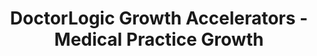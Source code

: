 ---
layout: components
title: DoctorLogic Growth Accelerators - Medical Practice Growth
description: "Grow your practice as fast as you want with DoctorLogic Growth Accelerators. We provide ROI on your marketing campaigns and help your practice reach new heights."
meta_image: "/img/meta/growth-accelerators.jpg"
nofollow: false
gsap: true
custom_js: growth-accelerators
page_class:
- class: growth-accelerators
product: "growth accelerators"
permalink: "/growth-accelerators"
product_nav:
- product_prev: "success-insights"
  product_next: "website-management"
next_page: "website-management"
page_sections:
- component: hero-1
  component_css: hero
  class: hero-sample
  tagline: 
  - headline: "Growth Accelerators"
    icon:
    - img: "/img/product-icons/growth-accelerators.svg"
      alt: "DoctorLogic Growth Accelerators"
  headline: "Grow Your Practice As Fast As You Want"
  text: "For today’s medical practice, fast growth is the optimal goal but may seem in the stars. Our Growth Accelerators are a solid return on investment and when added to your marketing plan, can help your practice reach new heights."
  btn:
  img: "/img/products/growth-accelerators/hero-img.svg"
  alt: "DoctorLogic Growth Accelerators"   
- component: feature-1
  component_css: feature
  tagline: "Paid Advertising"
  headline: "Increase Reach With Paid Advertising"
  class: growth-accelerators__feature--1
  text: "As more and more patients turn to search engines to find a doctor or more information on a certain medical procedure, it’s important to be where they’re looking. With Paid Advertising we can build targeted online campaigns that achieve maximum ROI for your medical practice."
  btn:
  - btn-link: /growth-accelerators/paid-advertising
    btn-label: Learn More
  img: "/img/products/growth-accelerators/paid-advertising.jpg"
  alt: "Paid Advertising"
  img_alignment: "Left"
- component: feature-1
  component_css:
  tagline: "Content Marketing"
  headline: "Healthcare Content Marketing"
  class: growth-accelerators__feature--2
  text: "The driver behind many elements of a successful marketing plan is Content Marketing. Content is essential to introducing patients to your practice with educational information and can dramatically impact your organic search results, SEO, rankings and keywords."
  btn:
  - btn-link: /growth-accelerators/content-marketing
    btn-label: Learn More
  img: "/img/products/growth-accelerators/content-marketing.jpg"
  alt: "Content Marketing"
  img_alignment: "Right"
- component: image-group
  component_css: image-group
  class: growth-accelerators__image-group--1
  tagline: "Managed Chat"
  headline: "Dedicated Managed Chat"
  text: "Your website is a lead generation engine and you have visitors coming in all the time. With Managed Chat, never miss a conversation and convert your valuable website traffic into leads."
  btn:
  - btn-link: "/growth-accelerators/managed-chat"
    btn-label: Learn More
  items:
  - class: image-group__image--1
    img: true
    src: /img/products/growth-accelerators/chat-1.svg
    alt-text: "DoctorLogic Managed Chat" 
  - class: image-group__image--2
    img: true
    src: /img/products/growth-accelerators/chat-2.svg
    alt-text: "DoctorLogic Managed Chat"
  - class: image-group__image--3
    img: true
    src: /img/products/growth-accelerators/chat-3.svg
    alt-text: "DoctorLogic Managed Chat"
  - class: image-group__image--4
    img: true
    src: /img/products/growth-accelerators/chat-4.svg
    alt-text: "DoctorLogic Managed Chat" 
  - class: image-group__image--5
    img: true
    src: /img/products/growth-accelerators/chat-5.svg
    alt-text: "DoctorLogic Managed Chat" 
  - class: image-group__image--6
    img: true
    src: /img/products/growth-accelerators/chat-6.svg
    alt-text: "DoctorLogic Managed Chat"   
- component: feature-1
  component_css:
  tagline: "Video Production"
  headline: "Build Trust With Video"
  class: growth-accelerators__feature--3
  text: "Video has been proven to attract more consumer attention than any other medium. To really stand out from your competition, build trust and increase traffic to your website, video should be part of your marketing strategy."
  btn:
  - btn-link: /growth-accelerators/video-content
    btn-label: Learn More
  img: "/img/products/growth-accelerators/video-marketing.jpg"
  alt: "Video Marketing"
  img_alignment: "Left"
---